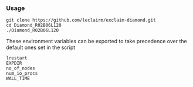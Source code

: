 ### Usage

``` shell
git clone https://github.com/leclairm/exclaim-diamond.git
cd Diamond_R02B06L120
./Diamond_R02B06L120
```

These environment variables can be exported to take precedence over the default ones set in the script

``` shell
lrestart
EXPDIR
no_of_nodes
num_io_procs
WALL_TIME
```

